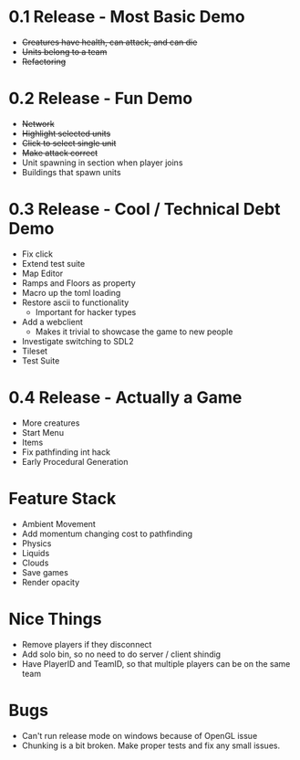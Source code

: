 0.1 Release - Most Basic Demo
==============================

* ~~Creatures have health, can attack, and can die~~
* ~~Units belong to a team~~
* ~~Refactoring~~


0.2 Release - Fun Demo
==============================

* ~~Network~~
* ~~Highlight selected units~~
* ~~Click to select single unit~~
* ~~Make attack correct~~
* Unit spawning in section when player joins
* Buildings that spawn units


0.3 Release - Cool / Technical Debt Demo
=============================

* Fix click
* Extend test suite
* Map Editor
* Ramps and Floors as property
* Macro up the toml loading
* Restore ascii to functionality
    - Important for hacker types
* Add a webclient
    - Makes it trivial to showcase the game to new people 
* Investigate switching to SDL2
* Tileset
* Test Suite


0.4 Release - Actually a Game
==============================

* More creatures
* Start Menu
* Items
* Fix pathfinding int hack
* Early Procedural Generation


Feature Stack
=================

* Ambient Movement
* Add momentum changing cost to pathfinding
* Physics
* Liquids
* Clouds
* Save games
* Render opacity


Nice Things
================

* Remove players if they disconnect
* Add solo bin, so no need to do server / client shindig
* Have PlayerID and TeamID, so that multiple players can be on the same team


Bugs
=======

* Can't run release mode on windows because of OpenGL issue
* Chunking is a bit broken. Make proper tests and fix any small issues.
